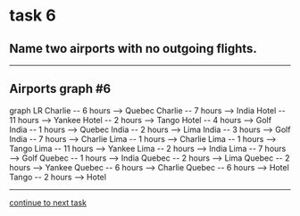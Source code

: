 # task 6

## Name two airports with no outgoing flights.

---

## Airports graph #6
<div></div>
<div class="mermaid-access">
graph LR
  Charlie -- 6 hours --> Quebec
  Charlie -- 7 hours --> India
  Hotel -- 11 hours --> Yankee
  Hotel -- 2 hours --> Tango
  Hotel -- 4 hours --> Golf
  India -- 1 hours --> Quebec
  India -- 2 hours --> Lima
  India -- 3 hours --> Golf
  India -- 7 hours --> Charlie
  Lima -- 1 hours --> Charlie
  Lima -- 1 hours --> Tango
  Lima -- 11 hours --> Yankee
  Lima -- 2 hours --> India
  Lima -- 7 hours --> Golf
  Quebec -- 1 hours --> India
  Quebec -- 2 hours --> Lima
  Quebec -- 2 hours --> Yankee
  Quebec -- 6 hours --> Charlie
  Quebec -- 6 hours --> Hotel
  Tango -- 2 hours --> Hotel
</div>

---

[continue to next task](./task7-t.html)

<!-- Required scripts for MermaidAccess -->
<script src="https://combinatronics.com/mermaid-js/mermaid/release/8.8.4/dist/mermaid.min.js"></script>
<script src="mermaid-access-elm.js"></script>
<script src="mermaid-access.js"></script>
<script>
mermaidAccess.go(mermaidAccess.textMode, mermaidAccess.displayAccessibleOnly)
</script>
